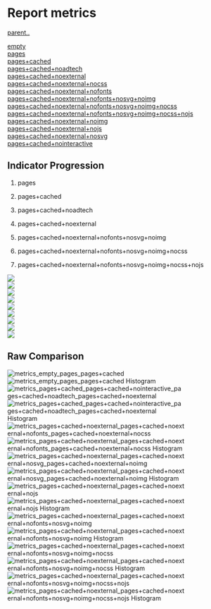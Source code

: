 # Report metrics

[parent..](./..)  

[empty](./empty/)  
[pages](./pages/)  
[pages+cached](./pages+cached/)  
[pages+cached+noadtech](./pages+cached+noadtech/)  
[pages+cached+noexternal](./pages+cached+noexternal/)  
[pages+cached+noexternal+nocss](./pages+cached+noexternal+nocss/)  
[pages+cached+noexternal+nofonts](./pages+cached+noexternal+nofonts/)  
[pages+cached+noexternal+nofonts+nosvg+noimg](./pages+cached+noexternal+nofonts+nosvg+noimg/)  
[pages+cached+noexternal+nofonts+nosvg+noimg+nocss](./pages+cached+noexternal+nofonts+nosvg+noimg+nocss/)  
[pages+cached+noexternal+nofonts+nosvg+noimg+nocss+nojs](./pages+cached+noexternal+nofonts+nosvg+noimg+nocss+nojs/)  
[pages+cached+noexternal+noimg](./pages+cached+noexternal+noimg/)  
[pages+cached+noexternal+nojs](./pages+cached+noexternal+nojs/)  
[pages+cached+noexternal+nosvg](./pages+cached+noexternal+nosvg/)  
[pages+cached+nointeractive](./pages+cached+nointeractive/)  

## Indicator Progression

1. pages

2. pages+cached

3. pages+cached+noadtech

4. pages+cached+noexternal

5. pages+cached+noexternal+nofonts+nosvg+noimg

6. pages+cached+noexternal+nofonts+nosvg+noimg+nocss

7. pages+cached+noexternal+nofonts+nosvg+noimg+nocss+nojs



![](./progession_score:mean_score:median.png)  
![](./progession_mean_median.png)  
![](./progession_min_max.png)  
![](./progession_range_p90range.png)  
![](./progession_stddev_p90stddev_skewness.png)  
![](./progession_eccentricity_p90eccentricity.png)  
![](./progession_quanta_p90quanta.png)  
![](./progession_quantaRatio_p90quantaRatio.png)  
![](./progession_outlandishness.png)  

## Raw Comparison

![metrics_empty_pages_pages+cached](./metrics_empty_pages_pages+cached.png)  
![metrics_empty_pages_pages+cached Histogram](./metrics_empty_pages_pages+cached+hist.png)  
![metrics_pages+cached_pages+cached+nointeractive_pages+cached+noadtech_pages+cached+noexternal](./metrics_pages+cached_pages+cached+nointeractive_pages+cached+noadtech_pages+cached+noexternal.png)  
![metrics_pages+cached_pages+cached+nointeractive_pages+cached+noadtech_pages+cached+noexternal Histogram](./metrics_pages+cached_pages+cached+nointeractive_pages+cached+noadtech_pages+cached+noexternal+hist.png)  
![metrics_pages+cached+noexternal_pages+cached+noexternal+nofonts_pages+cached+noexternal+nocss](./metrics_pages+cached+noexternal_pages+cached+noexternal+nofonts_pages+cached+noexternal+nocss.png)  
![metrics_pages+cached+noexternal_pages+cached+noexternal+nofonts_pages+cached+noexternal+nocss Histogram](./metrics_pages+cached+noexternal_pages+cached+noexternal+nofonts_pages+cached+noexternal+nocss+hist.png)  
![metrics_pages+cached+noexternal_pages+cached+noexternal+nosvg_pages+cached+noexternal+noimg](./metrics_pages+cached+noexternal_pages+cached+noexternal+nosvg_pages+cached+noexternal+noimg.png)  
![metrics_pages+cached+noexternal_pages+cached+noexternal+nosvg_pages+cached+noexternal+noimg Histogram](./metrics_pages+cached+noexternal_pages+cached+noexternal+nosvg_pages+cached+noexternal+noimg+hist.png)  
![metrics_pages+cached+noexternal_pages+cached+noexternal+nojs](./metrics_pages+cached+noexternal_pages+cached+noexternal+nojs.png)  
![metrics_pages+cached+noexternal_pages+cached+noexternal+nojs Histogram](./metrics_pages+cached+noexternal_pages+cached+noexternal+nojs+hist.png)  
![metrics_pages+cached+noexternal_pages+cached+noexternal+nofonts+nosvg+noimg](./metrics_pages+cached+noexternal_pages+cached+noexternal+nofonts+nosvg+noimg.png)  
![metrics_pages+cached+noexternal_pages+cached+noexternal+nofonts+nosvg+noimg Histogram](./metrics_pages+cached+noexternal_pages+cached+noexternal+nofonts+nosvg+noimg+hist.png)  
![metrics_pages+cached+noexternal_pages+cached+noexternal+nofonts+nosvg+noimg+nocss](./metrics_pages+cached+noexternal_pages+cached+noexternal+nofonts+nosvg+noimg+nocss.png)  
![metrics_pages+cached+noexternal_pages+cached+noexternal+nofonts+nosvg+noimg+nocss Histogram](./metrics_pages+cached+noexternal_pages+cached+noexternal+nofonts+nosvg+noimg+nocss+hist.png)  
![metrics_pages+cached+noexternal_pages+cached+noexternal+nofonts+nosvg+noimg+nocss+nojs](./metrics_pages+cached+noexternal_pages+cached+noexternal+nofonts+nosvg+noimg+nocss+nojs.png)  
![metrics_pages+cached+noexternal_pages+cached+noexternal+nofonts+nosvg+noimg+nocss+nojs Histogram](./metrics_pages+cached+noexternal_pages+cached+noexternal+nofonts+nosvg+noimg+nocss+nojs+hist.png)  

<style>
  img {
    max-width: 80%;
  }
</style>
      
